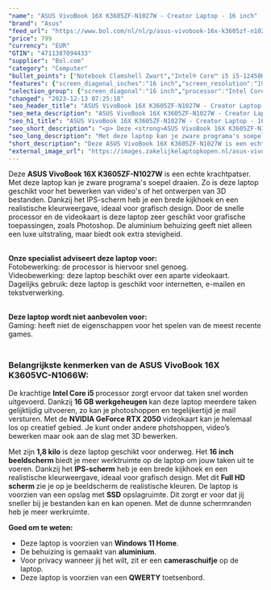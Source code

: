 ```yaml
---
"name": "ASUS VivoBook 16X K3605ZF-N1027W - Creator Laptop - 16 inch"
"brand": "Asus"
"feed_url": "https://www.bol.com/nl/nl/p/asus-vivobook-16x-k3605zf-n1027w-creator-laptop-16-inch/9300000148146244"
"price": 799
"currency": "EUR"
"GTIN": "4711387094433"
"supplier": "Bol.com"
"category": "Computer"
"bullet_points": ["Notebook Clamshell Zwart","Intel® Core™ i5 i5-12450H 2 GHz","40,6 cm (16\") WUXGA 1920 x 1200 Pixels IPS LED backlight 16:10","16 GB DDR4-SDRAM 2 x 8 GB","512 GB SSD","NVIDIA GeForce RTX 2050 4 GB Intel® UHD Graphics","Wi-Fi 6E (802.11ax) Bluetooth 5.0","Lithium-Ion (Li-Ion) 50 Wh 120 W","Windows 11 Home 64-bit"]
"features": {"screen_diagonal_inches":"16 inch","screen_resolution":"1920 x 1200 Pixels","processor_family":"Intel® Core™ i5","memory_size":"16 GB","memory_type":"DDR4-SDRAM","total_storage_space":"512 GB","graphics_card":"NVIDIA GeForce RTX 2050","graphics_memory_size":"4 GB","operating_system":"Windows 11 Home","battery_capacity":"50 Wh","width":"358,6 mm","depth":"249,1 mm","height":"18,9 mm","weight":"1,8 kg","graphics":"WUXGA","purpose_laptop":"Creative"}
"selection_group": {"screen_diagonal":"16 inch","processor":"Intel Core i5","changed_price_past_3_days":false,"product_family":"VivoBook"}
"changed": "2023-12-13 07:25:18"
"seo_header_title": "ASUS VivoBook 16X K3605ZF-N1027W - Creator Laptop - 16 inch"
"seo_meta_description": "ASUS VivoBook 16X K3605ZF-N1027W - Creator Laptop - 16 inch"
"seo_h1_title": "ASUS VivoBook 16X K3605ZF-N1027W - Creator Laptop - 16 inch"
"seo_short_description": "<p> Deze <strong>ASUS VivoBook 16X K3605ZF-N1027W</strong> is een echte krachtpatser."
"seo_long_description": "Met deze laptop kan je zware programa's soepel draaien. Zo is deze laptop geschikt voor het bewerken van video's of het ontwerpen van 3D bestanden. Dankzij het IPS-scherm heb je een brede kijkhoek en een realistische kleurweergave, ideaal voor grafisch design. Door de snelle processor en de videokaart is deze laptop zeer geschikt voor grafische toepassingen, zoals Photoshop. De aluminium behuizing geeft niet alleen een luxe uitstraling, maar biedt ook extra stevigheid. </p> <p> <br /><strong>Onze specialist adviseert deze laptop voor:</strong><br />Fotobewerking: de processor is hiervoor snel genoeg. <br />Videobewerking: deze laptop beschikt over een aparte videokaart. <br />Dagelijks gebruik: deze laptop is geschikt voor internetten, e-mailen en tekstverwerking. </p> <p> <br /><strong>Deze laptop wordt niet aanbevolen voor:</strong><br />Gaming: heeft niet de eigenschappen voor het spelen van de meest recente games. </p> <h3><br />Belangrijkste kenmerken van de ASUS VivoBook 16X K3605VC-N1066W:</h3> <p> De krachtige <strong>Intel Core i5 </strong>processor zorgt ervoor dat taken snel worden uitgevoerd. Dankzij <strong>16 GB werkgeheugen</strong> kan deze laptop meerdere taken gelijktijdig uitvoeren, zo kan je photoshoppen en tegelijkertijd je mail versturen. Met de <strong>NVIDIA GeForce RTX 2050 </strong>videokaart kan je helemaal los op creatief gebied. Je kunt onder andere photshoppen, video’s bewerken maar ook aan de slag met 3D bewerken. </p> <p> Met zijn <strong>1,8 kilo</strong> is deze laptop geschikt voor onderweg. Het <strong>16 inch</strong> <strong>beeldscherm </strong>biedt je meer werktruimte op de laptop om jouw taken uit te voeren. Dankzij het <strong>IPS-scherm</strong> heb je een brede kijkhoek en een realistische kleurweergave, ideaal voor grafisch design. Met dit <strong>Full HD scherm </strong>zie je op je beeldscherm de realistische kleuren. De laptop is voorzien van een opslag met <strong>SSD</strong> opslagruimte. Dit zorgt er voor dat jij sneller bij je bestanden kan en kan openen. Met de dunne schermranden heb je meer werkruimte. </p> <p> <strong>Goed om te weten: </strong> </p> <ul> <li>Deze laptop is voorzien van <strong>Windows 11 Home</strong>. </li> <li>De behuizing is gemaakt van <strong>aluminium</strong>. </li> <li>Voor privacy wanneer jij het wilt, zit er een <strong>cameraschuifje</strong> op de laptop. </li> <li>Deze laptop is voorzien van een <strong>QWERTY</strong> toetsenbord. </li> </ul>"
"short_description": "Deze ASUS VivoBook 16X K3605ZF-N1027W is een echte krachtpatser. Met deze laptop kan je zware programa's soepel draaien. Zo is deze laptop geschikt voor het bewerken van video's of het ontwerpen van 3D bestanden. Dankzij het IPS-scherm heb je een brede kijkhoek en een realistische kleurweergave, ideaal voor grafisch design. Door de snelle processor en de videokaart is deze laptop zeer geschikt voor grafische toepassingen, zoals Photoshop. De aluminium behuizing geeft niet alleen een luxe uitstraling, maar biedt ook extra stevigheid. Onze specialist adviseert deze laptop voor: Fotobewerking: de processor is hiervoor snel genoeg. Videobewerking: deze laptop beschikt over een aparte videokaart. Dagelijks gebruik: deze laptop is geschikt voor internetten, e-mailen en tekstverwerking. Deze laptop wordt niet aanbevolen voor: Gaming: heeft niet de eigenschappen voor het spelen van de meest recente games. Belangrijkste kenmerken van de ASUS VivoBook 16X K3605VC-N1066W: De krachtige Intel Core i5 processor zorgt ervoor dat taken snel worden uitgevoerd. Dankzij 16 GB werkgeheugen kan deze laptop meerdere taken gelijktijdig uitvoeren, zo kan je photoshoppen en tegelijkertijd je mail versturen. Met de NVIDIA GeForce RTX 2050 videokaart kan je helemaal los op creatief gebied. Je kunt onder andere photshoppen, video’s bewerken maar ook aan de slag met 3D bewerken. Met zijn 1,8 kilo is deze laptop geschikt voor onderweg. Het 16 inch beeldscherm biedt je meer werktruimte op de laptop om jouw taken uit te voeren. Dankzij het IPS-scherm heb je een brede kijkhoek en een realistische kleurweergave, ideaal voor grafisch design. Met dit Full HD scherm zie je op je beeldscherm de realistische kleuren. De laptop is voorzien van een opslag met SSD opslagruimte. Dit zorgt er voor dat jij sneller bij je bestanden kan en kan openen. Met de dunne schermranden heb je meer werkruimte. Goed om te weten: Deze laptop is voorzien van Windows 11 Home. De behuizing is gemaakt van aluminium. Voor privacy wanneer jij het wilt, zit er een cameraschuifje op de laptop. Deze laptop is voorzien van een QWERTY toetsenbord."
"external_image_url": "https://images.zakelijkelaptopkopen.nl/asus-vivobook-16x-k3605zf-n1027w-creator-laptop-16-inch.webp"
---
```


<p> Deze <strong>ASUS VivoBook 16X K3605ZF-N1027W</strong> is een echte krachtpatser. Met deze laptop kan je zware programa's soepel draaien. Zo is deze laptop geschikt voor het bewerken van video's of het ontwerpen van 3D bestanden. Dankzij het IPS-scherm heb je een brede kijkhoek en een realistische kleurweergave, ideaal voor grafisch design. Door de snelle processor en de videokaart is deze laptop zeer geschikt voor grafische toepassingen, zoals Photoshop. De aluminium behuizing geeft niet alleen een luxe uitstraling, maar biedt ook extra stevigheid. </p> <p> <br /><strong>Onze specialist adviseert deze laptop voor:</strong><br />Fotobewerking: de processor is hiervoor snel genoeg. <br />Videobewerking: deze laptop beschikt over een aparte videokaart. <br />Dagelijks gebruik: deze laptop is geschikt voor internetten, e-mailen en tekstverwerking. </p> <p> <br /><strong>Deze laptop wordt niet aanbevolen voor:</strong><br />Gaming: heeft niet de eigenschappen voor het spelen van de meest recente games. </p> <h3><br />Belangrijkste kenmerken van de ASUS VivoBook 16X K3605VC-N1066W:</h3> <p> De krachtige <strong>Intel Core i5 </strong>processor zorgt ervoor dat taken snel worden uitgevoerd. Dankzij <strong>16 GB werkgeheugen</strong> kan deze laptop meerdere taken gelijktijdig uitvoeren, zo kan je photoshoppen en tegelijkertijd je mail versturen. Met de <strong>NVIDIA GeForce RTX 2050 </strong>videokaart kan je helemaal los op creatief gebied. Je kunt onder andere photshoppen, video’s bewerken maar ook aan de slag met 3D bewerken. </p> <p> Met zijn <strong>1,8 kilo</strong> is deze laptop geschikt voor onderweg. Het <strong>16 inch</strong> <strong>beeldscherm </strong>biedt je meer werktruimte op de laptop om jouw taken uit te voeren. Dankzij het <strong>IPS-scherm</strong> heb je een brede kijkhoek en een realistische kleurweergave, ideaal voor grafisch design. Met dit <strong>Full HD scherm </strong>zie je op je beeldscherm de realistische kleuren. De laptop is voorzien van een opslag met <strong>SSD</strong> opslagruimte. Dit zorgt er voor dat jij sneller bij je bestanden kan en kan openen. Met de dunne schermranden heb je meer werkruimte. </p> <p> <strong>Goed om te weten: </strong> </p> <ul> <li>Deze laptop is voorzien van <strong>Windows 11 Home</strong>.</li> <li>De behuizing is gemaakt van <strong>aluminium</strong>.</li> <li>Voor privacy wanneer jij het wilt, zit er een <strong>cameraschuifje</strong> op de laptop.</li> <li>Deze laptop is voorzien van een <strong>QWERTY</strong> toetsenbord.</li> </ul>